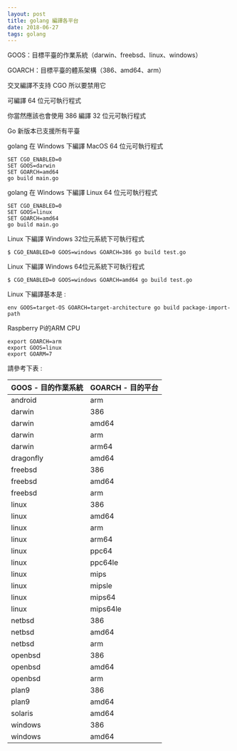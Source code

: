 ```yaml
---
layout: post
title: golang 編譯各平台
date: 2018-06-27
tags: golang
---
```


GOOS：目標平臺的作業系統（darwin、freebsd、linux、windows） 

GOARCH：目標平臺的體系架構（386、amd64、arm） 

交叉編譯不支持 CGO 所以要禁用它

可編譯 64 位元可執行程式

你當然應該也會使用 386 編譯 32 位元可執行程式 

Go 新版本已支援所有平臺


golang 在 Windows 下編譯 MacOS 64 位元可執行程式

```
SET CGO_ENABLED=0
SET GOOS=darwin
SET GOARCH=amd64
go build main.go
```

golang 在 Windows 下編譯 Linux 64 位元可執行程式

```
SET CGO_ENABLED=0
SET GOOS=linux
SET GOARCH=amd64
go build main.go
```

Linux 下編譯 Windows 32位元系統下可執行程式
```
$ CGO_ENABLED=0 GOOS=windows GOARCH=386 go build test.go
```

Linux 下編譯 Windows 64位元系統下可執行程式
```
$ CGO_ENABLED=0 GOOS=windows GOARCH=amd64 go build test.go
```

Linux 下編譯基本是 :

```
env GOOS=target-OS GOARCH=target-architecture go build package-import-path
```

Raspberry Pi的ARM CPU

```
export GOARCH=arm
export GOOS=linux
export GOARM=7
```

請參考下表 :



|GOOS - 目的作業系統 | GOARCH - 目的平台 |
| ------------------------------ | ------------------------ |
android | arm |
darwin | 386 |
darwin | amd64 |
darwin | arm |
darwin | arm64 |
dragonfly | amd64 |
freebsd | 386 |
freebsd | amd64 |
freebsd | arm |
linux | 386 |
linux | amd64 |
linux | arm |
linux | arm64 |
linux | ppc64 |
linux | ppc64le |
linux | mips |
linux | mipsle |
linux | mips64 |
linux | mips64le |
netbsd | 386 |
netbsd | amd64 |
netbsd | arm |
openbsd | 386 |
openbsd | amd64 |
openbsd | arm |
plan9 | 386 |
plan9 | amd64 |
solaris | amd64 |
windows | 386 |
windows | amd64 |
